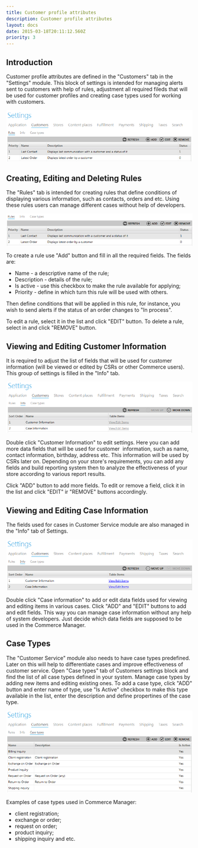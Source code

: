 ```yaml
---
title: Customer profile attributes
description: Customer profile attributes
layout: docs
date: 2015-03-18T20:11:12.560Z
priority: 3
---
```

## Introduction

Customer profile attributes are defined in the "Customers" tab in the "Settings" module. This block of settings is intended for managing alerts sent to customers with help of rules, adjustment all required fileds that will be used for customer profiles and creating case types used for working with customers.

<img src="../../../../assets/images/docs/customers-tab.PNG" />

## Creating, Editing and Deleting Rules

The "Rules" tab is intended for creating rules that define conditions of displaying various information, such as contacts, orders and etc. Using these rules users can manage different cases without help of developers. 

<img src="../../../../assets/images/docs/rules.PNG" />

To create a rule use "Add" button and fill in all the required fields. The fields are:

* Name - a descriptive name of the rule;
* Description - details of the rule;
* Is active - use this checkbox to make the rule available for applying;
* Priority - define in which turn this rule will be used with others.

Then define conditions that will be applied in this rule, for instance, you wish to send alerts if the status of an order changes to "In process".

To edit a rule, select it in the list and click "EDIT" button. To delete a rule, select in and click "REMOVE" button.

## Viewing and Editing Customer Information

It is required to adjust the list of fields that will be used for customer information (will be viewed or edited by CSRs or other Commerce users). This group of settings is filled in the "Info" tab.

<img src="../../../../assets/images/docs/Info-tab.PNG" />

Double click "Customer Information" to edit settings. Here you can add more data fields that will be used for customer  information, such as name, contact information, birthday, address etc. This information will be used by CSRs later on. Depending on your store's requirements, you can add any fields and build reporting system then to analyze the effectiveness of your store according to various report results.

Click "ADD" button to add more fields. To edit or remove a field, click it in the list and click "EDIT" ir "REMOVE" buttons accordingly.

## Viewing and Editing Case Information

The fields used for cases in Customer Service module are also managed in the "Info" tab of Settings. 

<img src="../../../../assets/images/docs/case-information.PNG" />

Double click "Case information" to add or edit data fields used for viewing and editing items in various cases. Click "ADD" and "EDIT" buttons to add and edit fields. This way you can manage case information without any help of system developers. Just decide which data fields are supposed to be used in the Commerce Manager.

## Case Types

The "Customer Service" module also needs to have case types predefined. Later on this will help to differentiate cases and improve effectiveness of customer service. Open "Case types" tab of Customers settings block and find the list of all case types defined in your system. Manage case types by adding new items and editing existing ones. To add a case type, click "ADD" button and enter name of type, use "Is Active" checkbox to make this type available in the list, enter the description and define propertines of the case type.

<img src="../../../../assets/images/docs/case-types.PNG" />

Examples of case types used in Commerce Manager:

* client registration;
* exchange or order;
* request on order;
* product inquiry;
* shipping inquiry and etc.